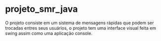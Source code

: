 # projeto_smr_java
O projeto consiste em um sistema de mensagens rápidas que podem ser trocadas entres seus usuários, o projeto tem uma interface visual feita em swing assim como uma aplicação console.
